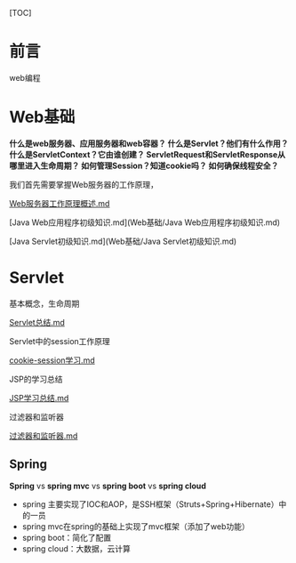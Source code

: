 [TOC]

# 前言

web编程

# Web基础

**什么是web服务器、应用服务器和web容器？ 什么是Servlet？他们有什么作用？ 什么是ServletContext？它由谁创建？ ServletRequest和ServletResponse从哪里进入生命周期？ 如何管理Session？知道cookie吗？ 如何确保线程安全？**

我们首先需要掌握Web服务器的工作原理，

 [Web服务器工作原理概述.md](Web基础/Web服务器工作原理概述.md) 

 [Java Web应用程序初级知识.md](Web基础/Java Web应用程序初级知识.md)  

[Java Servlet初级知识.md](Web基础/Java Servlet初级知识.md) 

# Servlet

基本概念，生命周期

 [Servlet总结.md](Servlet/Servlet总结.md) 

Servlet中的session工作原理

 [cookie-session学习.md](Servlet/cookie-session学习.md) 

JSP的学习总结

 [JSP学习总结.md](Servlet/JSP学习总结.md) 

过滤器和监听器

 [过滤器和监听器.md](Servlet/过滤器和监听器.md) 

## Spring

**Spring** vs **spring mvc** vs **spring boot** vs **spring cloud**

- spring 主要实现了IOC和AOP，是SSH框架（Struts+Spring+Hibernate）中的一员
- spring mvc在spring的基础上实现了mvc框架（添加了web功能）
- spring boot：简化了配置
- spring cloud：大数据，云计算
